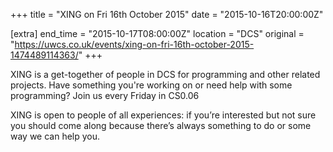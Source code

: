 +++
title = "XING on Fri 16th October 2015"
date = "2015-10-16T20:00:00Z"

[extra]
end_time = "2015-10-17T08:00:00Z"
location = "DCS"
original = "https://uwcs.co.uk/events/xing-on-fri-16th-october-2015-1474489114363/"
+++

XING is a get-together of people in DCS for programming and other related projects. Have something you're working on or need help with some programming? Join us every Friday in CS0.06

XING is open to people of all experiences: if you’re interested but not sure you should come along because there’s always something to do or some way we can help you.

